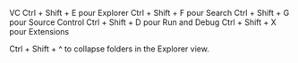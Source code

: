 VC
Ctrl + Shift + E        pour Explorer
Ctrl + Shift + F        pour Search
Ctrl + Shift + G        pour Source Control
Ctrl + Shift + D        pour Run and Debug
Ctrl + Shift + X        pour Extensions
        
Ctrl + Shift + ^        to collapse folders in the Explorer view. 